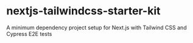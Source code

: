# nextjs-tailwindcss-starter-kit
A minimum dependency project setup for Next.js with Tailwind CSS and Cypress E2E tests
